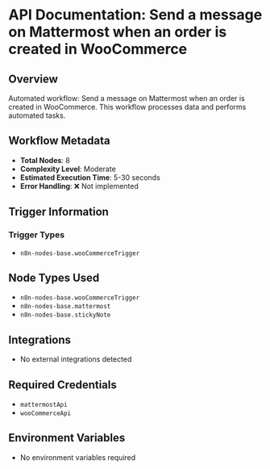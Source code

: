 # API Documentation: Send a message on Mattermost when an order is created in WooCommerce

## Overview
Automated workflow: Send a message on Mattermost when an order is created in WooCommerce. This workflow processes data and performs automated tasks.

## Workflow Metadata
- **Total Nodes**: 8
- **Complexity Level**: Moderate
- **Estimated Execution Time**: 5-30 seconds
- **Error Handling**: ❌ Not implemented

## Trigger Information
### Trigger Types
- `n8n-nodes-base.wooCommerceTrigger`

## Node Types Used
- `n8n-nodes-base.wooCommerceTrigger`
- `n8n-nodes-base.mattermost`
- `n8n-nodes-base.stickyNote`

## Integrations
- No external integrations detected

## Required Credentials
- `mattermostApi`
- `wooCommerceApi`

## Environment Variables
- No environment variables required
